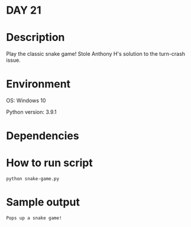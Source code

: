 
# DAY 21

# Description
Play the classic snake game! Stole Anthony H's solution to the turn-crash issue.

# Environment
OS: Windows 10

Python version: 3.9.1

# Dependencies

# How to run script
```
python snake-game.py
```

# Sample output
```
Pops up a snake game!
```

